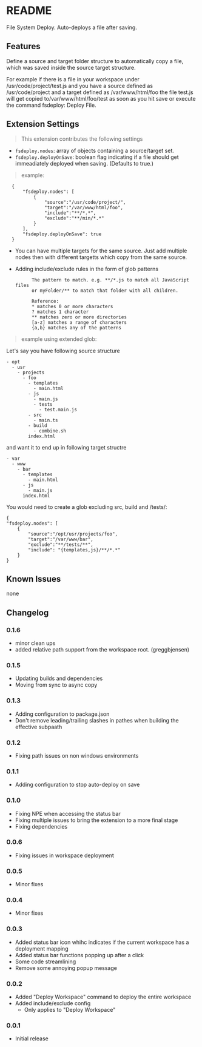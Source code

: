 # README

File System Deploy. Auto-deploys a file after saving.

## Features
Define a source and target folder structure to automatically copy a file, which was saved inside the source target structure.

For example if there is a file in your workspace under /usr/code/project/test.js and you have a source defined as /usr/code/project and a target defined as /var/www/html/foo the file test.js will get copied to/var/www/html/foo/test as soon as you hit save or execute the command fsdeploy: Deploy File.



## Extension Settings
> This extension contributes the following settings

* `fsdeploy.nodes`: array of objects containing a source/target set.
* `fsdeploy.deployOnSave`: boolean flag indicating if a file should get immeadiately deployed when saving. (Defaults to true.)

> example:

      {
          "fsdeploy.nodes": [
              {
                  "source":"/usr/code/project/",
                  "target":"/var/www/html/foo",
                  "include":"**/*.*",
                  "exclude":"**/min/*.*"
              }
          ],
          "fsdeploy.deployOnSave": true
      }

- You can have multiple targets for the same source. 
  Just add multiple nodes then with different targetts which copy from the same source.
- Adding include/exclude rules in the form of glob patterns


            The pattern to match. e.g. **/*.js to match all JavaScript files 
            or myFolder/** to match that folder with all children.

            Reference:
            * matches 0 or more characters
            ? matches 1 character
            ** matches zero or more directories
            [a-z] matches a range of characters
            {a,b} matches any of the patterns


> example using extended glob:

Let's say you have following source structure
```
- opt
  - usr
    - projects
      - foo
        - templates
          - main.html
        - js
          - main.js
          - tests
            - test.main.js
        - src
          - main.ts
        - build
          - combine.sh
        index.html
```

and want it to end up in following target structre
```
- var
  - www
    - bar
      - templates
        - main.html
      - js
        - main.js
      index.html
```

You would need to create a glob excluding src, build and /tests/:

    {
    "fsdeploy.nodes": [
        {
            "source":"/opt/usr/projects/foo",
            "target":"/var/www/bar",
            "exclude":"**/tests/**",
            "include": "{templates,js}/**/*.*"
        }
    }

## Known Issues
none

## Changelog

### 0.1.6
- minor clean ups
- added relative path support from the workspace root. (greggbjensen)

### 0.1.5
- Updating builds and dependencies
- Moving from sync to async copy

### 0.1.3
- Adding configuration to package.json
- Don't remove leading/trailing slashes in pathes when building the effective subpaath

### 0.1.2
- Fixing path issues on non windows environments

### 0.1.1
- Adding configuration to stop auto-deploy on save

### 0.1.0
- Fixing NPE when accessing the status bar
- Fixing multiple issues to bring the extension to a more final stage
- Fixing dependencies

### 0.0.6
- Fixing issues in workspace deployment

### 0.0.5
- Minor fixes

### 0.0.4
- Minor fixes

### 0.0.3

- Added status bar icon whihc indicates if the current workspace has a deployment mapping
- Added status bar functions popping up after a click
- Some code streamlining
- Remove some annoying popup message

### 0.0.2

- Added "Deploy Workspace" command to deploy the entire workspace
- Added include/exclude config
  - Only applies to "Deploy Workspace"

### 0.0.1

- Initial release